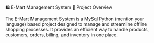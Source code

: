 🛍️ E-Mart Management System
📌 Project Overview

The E-Mart Management System is a MySql Python (mention your language) based project designed to manage and streamline offline shopping processes.
It provides an efficient way to handle products, customers, orders, billing, and inventory in one place.
